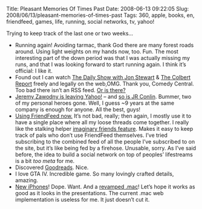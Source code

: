 Title: Pleasant Memories Of Times Past
Date: 2008-06-13 09:22:05
Slug: 2008/06/13/pleasant-memories-of-times-past
Tags: 360, apple, books, en, friendfeed, games, life, running, social networks, tv, yahoo!


Trying to keep track of the last one or two weeks…

  * Running again! Avoiding tarmac, thank God there are many forest roads around. Using light weights on my hands now, too. Fun. The most interesting part of the down period was that I was actually missing my runs, and that I was looking forward to start running again. I think it’s official: I like it.
  * Found out I can watch [The Daily Show with Jon Stewart][1] & [The Colbert Report][2] freely and legally on the web,OMG. Thank you, Comedy Central. Too bad there isn’t an RSS feed. [Or is there?][3]
  * [Jeremy Zawodny is leaving Yahoo!][4] – and [so is JR Conlin][5]. Bummer, two of my personal heroes gone. Well, I guess ~9 years at the same company is enough for anyone. All the best, guys!
  * [Using FriendFeed now.][6] It’s not bad, really; then again, I mostly use it to have a single place where all my loose threads come together. I really like the stalking helper [imaginary friends feature][7]. Makes it easy to keep track of pals who don’t use FriendFeed themselves. I’ve tried subscribing to the combined feed of all the people I’ve subscribed to on the site, but it’s like being fed by a firehose. Unusable, sorry. As I’ve said before, the idea to build a social network on top of peoples’ lifestreams is a bit _too meta_ for me.
  * Discovered [Goodreads][8]. Nice.
  * I love GTA IV. Incredible game. So many lovingly crafted details, amazing.
  * [New iPhones][9]! Dope. Want. And a [revamped .mac][10]! Let’s hope it works as good as it looks in the presentations. The current .mac web implementation is useless for me. It just doesn’t cut it.

   [1]: http://www.thedailyshow.com/episodes/
   [2]: http://www.comedycentral.com/colbertreport/episodes/
   [3]: http://pipes.yahoo.com/pipes/pipe.info?_id=QO4tzpA43RG4yiC9JZhxuA
   [4]: http://jeremy.zawodny.com/blog/archives/010336.html
   [5]: http://blog.unitedheroes.net/archives/p/2929/leaving-las-sunnyvale/
   [6]: http://friendfeed.com/carlo
   [7]: http://friendfeed.com/about/faq#imaginary
   [8]: http://www.goodreads.com/
   [9]: http://www.apple.com/iphone/
   [10]: http://www.apple.com/mobileme/
